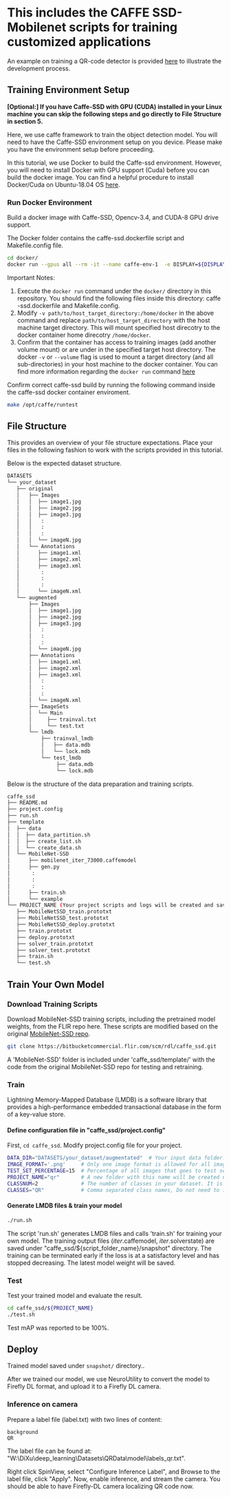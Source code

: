 # This includes the CAFFE SSD-Mobilenet scripts for training customized applications

An example on training a QR-code detector is provided [here](https://confluencecommercial.flir.com/display/IISRT/%5BSimplified%5D+QR+Code+Localization+Development+Process) to illustrate the development process.

## Training Environment Setup
**[Optional:] If you have Caffe-SSD with GPU (CUDA) installed in your Linux machine you can skip the following steps and go directly to File Structure in section 5.**

Here, we use caffe framework to train the object detection model. You will need to have the Caffe-SSD environment setup on you device. Please make you have the environment setup before proceeding. 

In this tutorial, we use Docker to build the Caffe-ssd environment. However, you will need to install Docker with GPU support (Cuda) before you can build the docker image. You can find a helpful procedure to install Docker/Cuda on Ubuntu-18.04 OS [here](https://confluencecommercial.flir.com/display/IISRT/Installation+guide+for+Docker-ce%2C+Cuda+and+Nvidia-drivers).

### Run Docker Environment
Build a docker image with Caffe-SSD, Opencv-3.4, and CUDA-8 GPU drive support.

The Docker folder contains the caffe-ssd.dockerfile script and Makefile.config file.


```bash
cd docker/
docker run --gpus all --rm -it --name caffe-env-1  -e DISPLAY=${DISPLAY}  --net=host  --privileged --shm-size=2g --ulimit memlock=-1 --ulimit stack=67108864  -v /dev:/dev -v path/to/host_target_directory:/home/docker/projects asigiuk/caffe-ssd_devel:latest
```

Important Notes:
1. Execute the `docker run` command under the `docker/` directory in this repository. You should find the following files inside this directory: caffe -ssd.dockerfile and Makefile.config.
2. Modify `-v path/to/host_target_directory:/home/docker` in the above command and replace `path/to/host_target_directory` with the host machine target directory. This will mount specified host direcotry to the docker container home direcotry `/home/docker`.
3. Confirm that the container has access to training images (add another volume mount) or are under in the specified target host directory. The docker `-v` or `--volume` flag is used to mount a target directory (and all sub-directories) in your host machine to the docker container. You can find more information regarding the `docker run` command [here](https://docs.docker.com/engine/reference/commandline/run/#mount-volume--v---read-only)  

Confirm correct caffe-ssd build by running the following command inside the caffe-ssd docker container enviroment.
```bash
make /opt/caffe/runtest
```


## File Structure
This provides an overview of your file structure expectations. Place your files in the following fashion to work with the scripts provided in this tutorial.

Below is the expected dataset structure.
```bash
DATASETS     
└── your_dataset
   ├── original
   │   ├── Images
   │   │  ├── image1.jpg
   │   │  ├── image2.jpg
   │   │  ├── image3.jpg
   │   │   :
   │   │   :
   │   │   :   
   │   │  └── imageN.jpg
   │   └── Annotations
   │      ├── image1.xml
   │      ├── image2.xml
   │      ├── image3.xml
   │       :
   │       :
   │       :   
   │      └── imageN.xml
   └── augmented
       ├── Images
       │  ├── image1.jpg
       │  ├── image2.jpg
       │  ├── image3.jpg
       │   :
       │   :
       │   :   
       │  └── imageN.jpg
       ├── Annotations
       │  ├── image1.xml
       │  ├── image2.xml
       │  ├── image3.xml
       │   :
       │   :
       │   :   
       │  └── imageN.xml
       ├── ImageSets
       │  └── Main
       │     ├── trainval.txt
       │     └── test.txt
       └── lmdb
           ├── trainval_lmdb
           │   ├── data.mdb
           │   └── lock.mdb
           └── test_lmdb
                ├── data.mdb
                └── lock.mdb
```

Below is the structure of the data preparation and training scripts.
```bash
caffe_ssd     
├── README.md
├── project.config
├── run.sh
├── template
│  ├── data
│  │  ├── data_partition.sh
│  │  ├── create_list.sh
│  │  └── create_data.sh
│  └── MobileNet-SSD
│      ├── mobilenet_iter_73000.caffemodel
│      ├── gen.py   
│       :
│       :
│       :
│      ├── train.sh
│      └── example
└── PROJECT_NAME (Your project scripts and logs will be created and saved under this folder)
   ├── MobileNetSSD_train.prototxt
   ├── MobileNetSSD_test.prototxt
   ├── MobileNetSSD_deploy.prototxt
   ├── train.prototxt
   ├── deploy.prototxt
   ├── solver_train.prototxt
   ├── solver_test.prototxt
   ├── train.sh
   └── test.sh
```

## Train Your Own Model
### Download Training Scripts
Download MobileNet-SSD training scripts, including the pretrained model weights, from the FLIR repo here.  These scripts are modified based on the original [MobileNet-SSD repo](https://github.com/chuanqi305/MobileNet-SSD).

```bash
git clone https://bitbucketcommercial.flir.com/scm/rdl/caffe_ssd.git
```
A 'MobileNet-SSD' folder is included under 'caffe_ssd/template/' with the code from the original MobileNet-SSD repo for testing and retraining.

### Train
Lightning Memory-Mapped Database (LMDB) is a software library that provides a high-performance embedded transactional database in the form of a key-value store.

#### Define configuration file in "caffe_ssd/project.config"
First, `cd caffe_ssd`. Modify project.config file for your project.  

```bash
DATA_DIR="DATASETS/your_dataset/augmentated"  # Your input data folder.
IMAGE_FORMAT='.png'     # Only one image format is allowed for all images. Please convert your images into the same format, i.e., one of 'jpg', 'png', and 'bmp' format.
TEST_SET_PERCENTAGE=15  # Percentage of all images that goes to test set, the rest will go to trainval set.
PROJECT_NAME="qr"       # A new folder with this name will be created under caffe_ssd/.
CLASSNUM=2              # The number of classes in your dataset. It is also reflected in "labelmap.prototxt" # In the case of the QR code example, there are 2 classes, background and QR. So CLASSNUM is 2.
CLASSES="QR"            # Comma separated class names, Do not need to include the background class.
```

#### Generate LMDB files & train your model

```bash
./run.sh
```
The script 'run.sh' generates LMDB files and calls 'train.sh' for training your own model. The training output files (*_iter_*.caffemodel, *_iter_*.solverstate) are saved under "caffe_ssd/${script_folder_name}/snapshot" directory.
The training can be terminated early if the loss is at a satisfactory level and has stopped decreasing. The latest model weight will be saved.

### Test
Test your trained model and evaluate the result.
```bash
cd caffe_ssd/${PROJECT_NAME}
./test.sh
```
Test mAP was reported to be 100%.


## Deploy
Trained model saved under `snapshot/` directory..

After we trained our model, we use NeuroUtility to convert the model to Firefly DL format, and upload it to a Firefly DL camera.

### Inference on camera
Prepare a label file (label.txt) with two lines of content:
```
background
QR
```
The label file can be found at: "W:\DiXu\deep_learning\Datasets\QRData\model\labels_qr.txt".

Right click SpinView, select "Configure Inference Label", and Browse to the label file, click "Apply". Now, enable inference, and stream the camera. You should be able to have Firefly-DL camera localizing QR code now.
